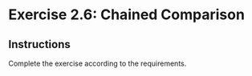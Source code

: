 # Exercise 2.6: Chained Comparison

## Instructions

Complete the exercise according to the requirements.
